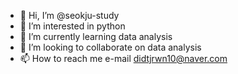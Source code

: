- 👋 Hi, I’m @seokju-study
- 👀 I’m interested in python
- 🌱 I’m currently learning data analysis
- 💞️ I’m looking to collaborate on data analysis
- 📫 How to reach me e-mail didtjrwn10@naver.com

<!---
seokju-study/seokju-study is a ✨ special ✨ repository because its `README.md` (this file) appears on your GitHub profile.
You can click the Preview link to take a look at your changes.
--->
